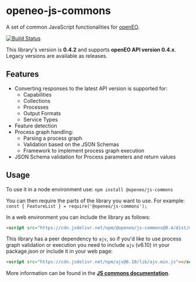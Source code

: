 # openeo-js-commons
A set of common JavaScript functionalities for [openEO](http://openeo.org).

[![Build Status](https://travis-ci.org/Open-EO/openeo-js-commons.svg?branch=master)](https://travis-ci.org/Open-EO/openeo-js-commons)

This library's version is **0.4.2** and supports **openEO API version 0.4.x**. Legacy versions are available as releases.

## Features
- Converting responses to the latest API version is supported for:
    - Capabilities
    - Collections
    - Processes
    - Output Formats
    - Service Types
- Feature detection
- Process graph handling:
    - Parsing a process graph
    - Validation based on the JSON Schemas
    - Framework to implement process graph execution
- JSON Schema validation for Process parameters and return values

## Usage

To use it in a node environment use: `npm install @openeo/js-commons`

You can then require the parts of the library you want to use. For example: `const { FeatureList } = require('@openeo/js-commons');`

In a web environment you can include the library as follows:

```html
<script src="https://cdn.jsdelivr.net/npm/@openeo/js-commons@0.4/dist/main.min.js"></script>
```

This library has a peer dependency to `ajv`, so if you'd like to use process graph validation or execution you need to include `ajv` (v6.10) in your package.json or include it in your web page:

```html
<script src="https://cdn.jsdelivr.net/npm/ajv@6.10/lib/ajv.min.js"></script>
```

More information can be found in the [**JS commons documentation**](https://open-eo.github.io/openeo-js-commons/0.4.2/).